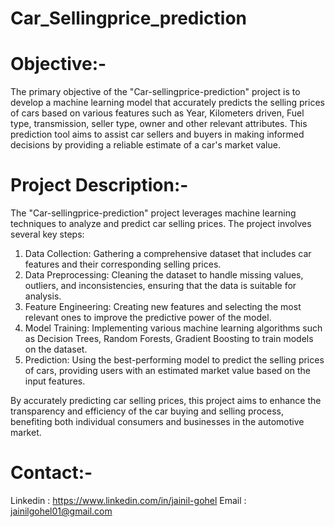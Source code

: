 # Car_Sellingprice_prediction

# Objective:-

The primary objective of the "Car-sellingprice-prediction" project is to develop a machine learning model that accurately predicts the selling prices of cars based on various features such as Year, Kilometers driven, Fuel type, transmission, seller type, owner and other relevant attributes. This prediction tool aims to assist car sellers and buyers in making informed decisions by providing a reliable estimate of a car's market value.

# Project Description:-

The "Car-sellingprice-prediction" project leverages machine learning techniques to analyze and predict car selling prices. The project involves several key steps:

1. Data Collection: Gathering a comprehensive dataset that includes car features and their corresponding selling prices.
2. Data Preprocessing: Cleaning the dataset to handle missing values, outliers, and inconsistencies, ensuring that the data is suitable for analysis.
3. Feature Engineering: Creating new features and selecting the most relevant ones to improve the predictive power of the model.
4. Model Training: Implementing various machine learning algorithms such as Decision Trees, Random Forests, Gradient Boosting to train models on the dataset.
5. Prediction: Using the best-performing model to predict the selling prices of cars, providing users with an estimated market value based on the input features.

By accurately predicting car selling prices, this project aims to enhance the transparency and efficiency of the car buying and selling process, benefiting both individual consumers and businesses in the automotive market.
# Contact:-
Linkedin : https://www.linkedin.com/in/jainil-gohel
Email : jainilgohel01@gmail.com
